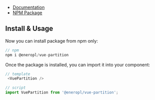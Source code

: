 - [Documentation](https://eneropl.github.io/vue-partition/)
- [NPM Package](https://www.npmjs.com/package/@eneropl/vue-partition)

## Install & Usage

Now you can install package from npm only:

```javascript
// npm
npm i @eneropl/vue-partition
```

Once the package is installed, you can import it into your component:

```javascript
// template
 <VuePartition />

// script
import VuePartition from '@eneropl/vue-partition';
```
